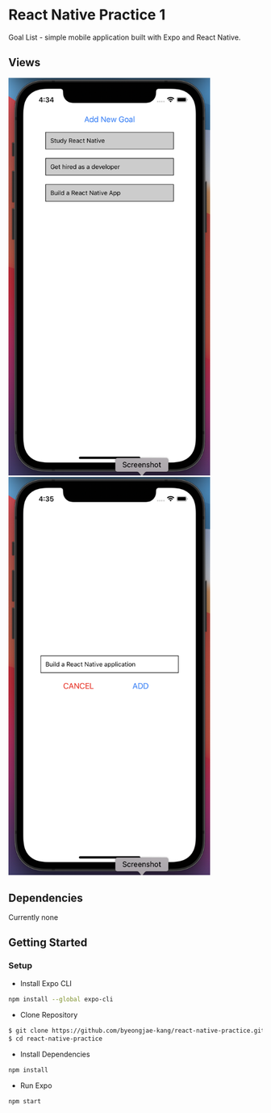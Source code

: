 # React Native Practice 1

Goal List - simple mobile application built with Expo and React Native.  

## Views

<img src="https://github.com/byeongjae-kang/react-native-practice/blob/main/docs/Screen%20Shot%202021-10-08%20at%204.34.28%20PM.png" width="400"> <img src="https://github.com/byeongjae-kang/react-native-practice/blob/main/docs/Screen%20Shot%202021-10-08%20at%204.35.29%20PM.png" width="400">


## Dependencies

Currently none

## Getting Started

### Setup

* Install Expo CLI 
```sh
npm install --global expo-cli
```

* Clone Repository
```sh
$ git clone https://github.com/byeongjae-kang/react-native-practice.git
$ cd react-native-practice
```

* Install Dependencies
```sh
npm install
```

* Run Expo
```sh
npm start
```

